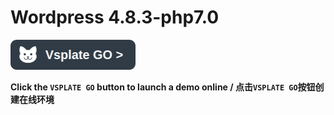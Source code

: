 # Wordpress 4.8.3-php7.0

<a href="https://www.vsplate.com/?docker-compose=https://github.com/vsplate/dcenvs/wordpress/4.8.3-php7.0"><img alt="VSPLATE GO" src="https://raw.githubusercontent.com/vsplate/images/master/vsgo_btn.png" width="200px"></a>

**Click the `VSPLATE GO` button to launch a demo online / 点击`VSPLATE GO`按钮创建在线环境**